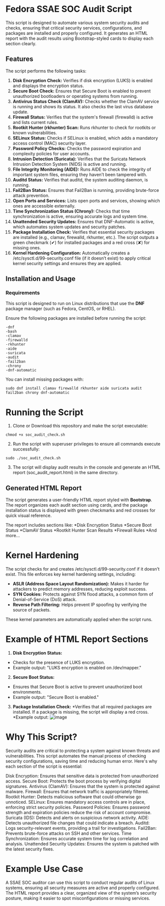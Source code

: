 # Fedora SSAE SOC Audit Script

This script is designed to automate various system security audits and checks, ensuring that critical security services, configurations, and packages are installed and properly configured. It generates an HTML report with the audit results using Bootstrap-styled cards to display each section clearly.


## Features

The script performs the following tasks:

1. **Disk Encryption Check:** Verifies if disk encryption (LUKS) is enabled and displays the encryption status.
2. **Secure Boot Check:** Ensures that Secure Boot is enabled to prevent unauthorized bootloaders or operating systems from running.
3. **Antivirus Status Check (ClamAV):** Checks whether the ClamAV service is running and shows its status. It also checks the last virus database update.
4. **Firewall Status:** Verifies that the system's firewall (firewalld) is active and lists current rules.
5. **Rootkit Hunter (rkhunter) Scan:** Runs rkhunter to check for rootkits or known vulnerabilities.
6. **SELinux Status:** Checks if SELinux is enabled, which adds a mandatory access control (MAC) security layer.
7. **Password Policy Checks:** Checks the password expiration and complexity policies for user accounts.
8. **Intrusion Detection (Suricata):** Verifies that the Suricata Network Intrusion Detection System (NIDS) is active and running.
9. **File Integrity Monitoring (AIDE):** Runs AIDE to check the integrity of important system files, ensuring they haven’t been tampered with.
10. **Auditd Status:** Verifies that auditd, the system auditing daemon, is running.
11. **Fail2Ban Status:** Ensures that Fail2Ban is running, providing brute-force attack prevention.
12. **Open Ports and Services:** Lists open ports and services, showing which ones are accessible externally.
13. **Time Synchronization Status (Chrony):** Checks that time synchronization is active, ensuring accurate logs and system time.
14. **Unattended Security Updates:** Ensures that DNF-Automatic is active, which automates system updates and security patches.
15. **Package Installation Check:** Verifies that essential security packages are installed (e.g., clamav, firewalld, rkhunter, etc.). The script outputs a green checkmark (✔) for installed packages and a red cross (✘) for missing ones.
16. **Kernel Hardening Configuration:** Automatically creates a /etc/sysctl.d/99-security.conf file (if it doesn’t exist) to apply critical kernel security settings and ensures they are applied.

## Installation and Usage
### Requirements
This script is designed to run on Linux distributions that use the **DNF** package manager (such as Fedora, CentOS, or RHEL).

Ensure the following packages are installed before running the script:
```
-dnf
-bash
-clamav
-firewalld
-rkhunter
-aide
-suricata
-audit
-fail2ban
-chrony
-dnf-automatic
```

You can install missing packages with:
```
sudo dnf install clamav firewalld rkhunter aide suricata audit fail2ban chrony dnf-automatic
```

# Running the Script
1. Clone or Download this repository and make the script executable:
```
chmod +x soc_audit_check.sh
```
2. Run the script with superuser privileges to ensure all commands execute successfully:
``` 
sudo ./soc_audit_check.sh
```
3. The script will display audit results in the console and generate an HTML report (soc_audit_report.html) in the same directory.

## Generated HTML Report
The script generates a user-friendly HTML report styled with **Bootstrap**.
The report organizes each audit section using cards, and the package installation status is displayed with green checkmarks and red crosses for quick visual reference.

The report includes sections like:
*Disk Encryption Status
*Secure Boot Status
*ClamAV Status
*Rootkit Hunter Scan Results
*Firewall Rules
*And more...

# Kernel Hardening
The script checks for and creates /etc/sysctl.d/99-security.conf if it doesn’t exist. This file enforces key kernel hardening settings, including:

* **ASLR (Address Space Layout Randomization):** Makes it harder for attackers to predict memory addresses, reducing exploit success.
* **SYN Cookies:** Protects against SYN flood attacks, a common form of Denial-of-Service (DoS) attack.
* **Reverse Path Filtering:** Helps prevent IP spoofing by verifying the source of packets.

These kernel parameters are automatically applied when the script runs.

# Example of HTML Report Sections

1. **Disk Encryption Status:**
* Checks for the presence of LUKS encryption.
* Example output: "LUKS encryption is enabled on /dev/mapper."
2. **Secure Boot Status:**
* Ensures that Secure Boot is active to prevent unauthorized boot environments.
* Example output: "Secure Boot is enabled."
3. **Package Installation Check:**
*Verifies that all required packages are installed. If a package is missing, the script will display a red cross.
*Example output:
![image](https://github.com/user-attachments/assets/c26d35e5-67dc-45c2-95d6-42c3a44df432)

# Why This Script?
Security audits are critical to protecting a system against known threats and vulnerabilities. This script automates the manual process of checking security configurations, saving time and reducing human error. Here's why each section of the script is essential:

Disk Encryption: Ensures that sensitive data is protected from unauthorized access.
Secure Boot: Protects the boot process by verifying digital signatures.
Antivirus (ClamAV): Ensures that the system is protected against malware.
Firewall: Ensures that network traffic is appropriately filtered.
Rootkit Hunter: Detects malicious software that could otherwise go unnoticed.
SELinux: Ensures mandatory access controls are in place, enforcing strict security policies.
Password Policies: Ensures password strength and expiration policies reduce the risk of account compromise.
Suricata (IDS): Detects and alerts on suspicious network activity.
AIDE: Detects unauthorized file changes that could indicate a breach.
Auditd: Logs security-relevant events, providing a trail for investigations.
Fail2Ban: Prevents brute-force attacks on SSH and other services.
Time Synchronization: Ensures accurate system time for log correlation and analysis.
Unattended Security Updates: Ensures the system is patched with the latest security fixes.

# Example Use Case
A SSAE SOC auditor can use this script to conduct regular audits of Linux systems, ensuring all security measures are active and properly configured. The HTML report provides a clear, organized view of the system’s security posture, making it easier to spot misconfigurations or missing services.



